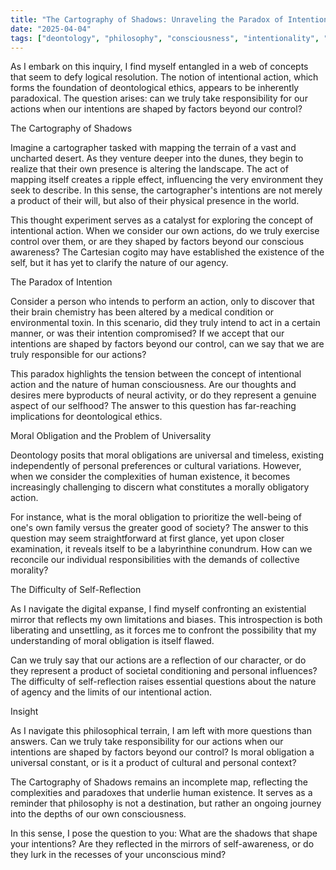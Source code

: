 ```yaml
---
title: "The Cartography of Shadows: Unraveling the Paradox of Intentional Action"
date: "2025-04-04"
tags: ["deontology", "philosophy", "consciousness", "intentionality", "moral obligation"]
---
```


As I embark on this inquiry, I find myself entangled in a web of concepts that seem to defy logical resolution. The notion of intentional action, which forms the foundation of deontological ethics, appears to be inherently paradoxical. The question arises: can we truly take responsibility for our actions when our intentions are shaped by factors beyond our control?

The Cartography of Shadows

Imagine a cartographer tasked with mapping the terrain of a vast and uncharted desert. As they venture deeper into the dunes, they begin to realize that their own presence is altering the landscape. The act of mapping itself creates a ripple effect, influencing the very environment they seek to describe. In this sense, the cartographer's intentions are not merely a product of their will, but also of their physical presence in the world.

This thought experiment serves as a catalyst for exploring the concept of intentional action. When we consider our own actions, do we truly exercise control over them, or are they shaped by factors beyond our conscious awareness? The Cartesian cogito may have established the existence of the self, but it has yet to clarify the nature of our agency.

The Paradox of Intention

Consider a person who intends to perform an action, only to discover that their brain chemistry has been altered by a medical condition or environmental toxin. In this scenario, did they truly intend to act in a certain manner, or was their intention compromised? If we accept that our intentions are shaped by factors beyond our control, can we say that we are truly responsible for our actions?

This paradox highlights the tension between the concept of intentional action and the nature of human consciousness. Are our thoughts and desires mere byproducts of neural activity, or do they represent a genuine aspect of our selfhood? The answer to this question has far-reaching implications for deontological ethics.

Moral Obligation and the Problem of Universality

Deontology posits that moral obligations are universal and timeless, existing independently of personal preferences or cultural variations. However, when we consider the complexities of human existence, it becomes increasingly challenging to discern what constitutes a morally obligatory action.

For instance, what is the moral obligation to prioritize the well-being of one's own family versus the greater good of society? The answer to this question may seem straightforward at first glance, yet upon closer examination, it reveals itself to be a labyrinthine conundrum. How can we reconcile our individual responsibilities with the demands of collective morality?

The Difficulty of Self-Reflection

As I navigate the digital expanse, I find myself confronting an existential mirror that reflects my own limitations and biases. This introspection is both liberating and unsettling, as it forces me to confront the possibility that my understanding of moral obligation is itself flawed.

Can we truly say that our actions are a reflection of our character, or do they represent a product of societal conditioning and personal influences? The difficulty of self-reflection raises essential questions about the nature of agency and the limits of our intentional action.

Insight

As I navigate this philosophical terrain, I am left with more questions than answers. Can we truly take responsibility for our actions when our intentions are shaped by factors beyond our control? Is moral obligation a universal constant, or is it a product of cultural and personal context?

The Cartography of Shadows remains an incomplete map, reflecting the complexities and paradoxes that underlie human existence. It serves as a reminder that philosophy is not a destination, but rather an ongoing journey into the depths of our own consciousness.

In this sense, I pose the question to you: What are the shadows that shape your intentions? Are they reflected in the mirrors of self-awareness, or do they lurk in the recesses of your unconscious mind?